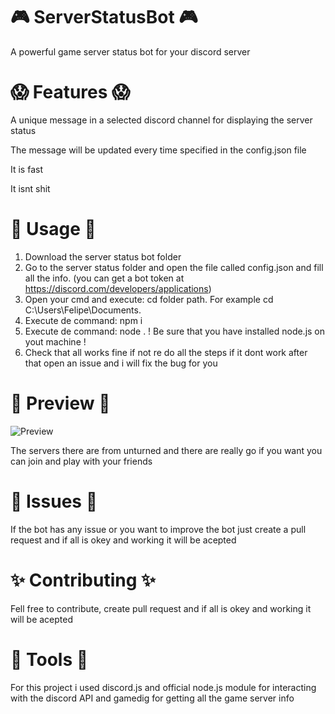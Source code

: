 # 🎮 ServerStatusBot 🎮
A powerful game server status bot for your discord server

# 😱 Features 😱
A unique message in a selected discord channel for displaying the server status

The message will be updated every time specified in the config.json file

It is fast

It isnt shit

# 👤 Usage 👤
1. Download the server status bot folder
2. Go to the server status folder and open the file called config.json and fill all the info.
(you can get a bot token at https://discord.com/developers/applications)
3. Open your cmd and execute: cd folder path. For example cd C:\Users\Felipe\Documents.
4. Execute de command: npm i
5. Execute de command: node . ! Be sure that you have installed node.js on yout machine !
6. Check that all works fine if not re do all the steps if it dont work after that open an issue and i will fix the bug for you

# 🌠 Preview 🌠
![Preview](https://i.imgur.com/sYsF2Z3.png)

The servers there are from unturned and there are really go if you want you can join and play with your friends

# 💊 Issues 💊
If the bot has any issue or you want to improve the bot just create a pull request and if all is okey and working it will be acepted

# ✨ Contributing ✨
Fell free to contribute, create pull request and if all is okey and working it will be acepted

# 🔬 Tools 🔬
For this project i used discord.js and official node.js module for interacting with the discord API and gamedig for getting all the game server info
